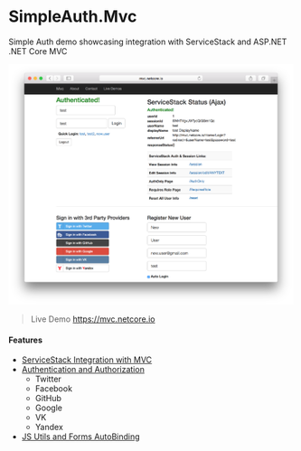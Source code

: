 # SimpleAuth.Mvc

Simple Auth demo showcasing integration with ServiceStack and ASP.NET .NET Core MVC

[![](https://raw.githubusercontent.com/ServiceStack/Assets/master/img/livedemos/mvc.png)](https://mvc.netcore.io)

> Live Demo https://mvc.netcore.io

#### Features

  - [ServiceStack Integration with MVC](http://docs.servicestack.net/servicestack-integration.html)
  - [Authentication and Authorization](http://docs.servicestack.net/authentication-and-authorization.html)
    - Twitter
    - Facebook
    - GitHub
    - Google
    - VK
    - Yandex
  - [JS Utils and Forms AutoBinding](http://docs.servicestack.net/ss-utils-js.html)
